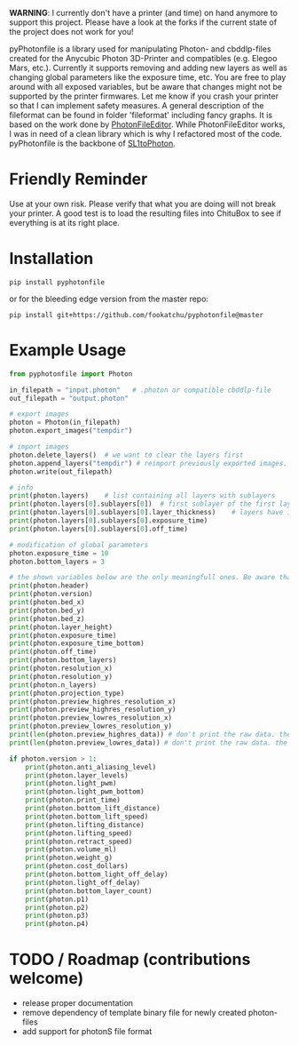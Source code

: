 **WARNING**: I currently don't have a printer (and time) on hand anymore to support this project. Please have a look at the forks if the current state of the project does not work for you!

pyPhotonfile is a library used for manipulating Photon- and cbddlp-files created for the Anycubic Photon 3D-Printer and compatibles (e.g. Elegoo Mars, etc.). Currently it supports removing and adding new layers as well as changing global parameters like the exposure time, etc. You are free to play around with all exposed variables, but be aware that changes might not be supported by the printer firmwares. Let me know if you crash your printer so that I can implement safety measures. 
A general description of the fileformat can be found in folder 'fileformat' including fancy graphs.
It is based on the work done by [PhotonFileEditor](https://github.com/Photonsters/PhotonFileEditor). While PhotonFileEditor works, I was in need of a clean library which is why I refactored most of the code.
pyPhotonfile is the backbone of [SL1toPhoton](https://github.com/fookatchu/SL1toPhoton).

Friendly Reminder
=================
   Use at your own risk. Please verify that what you are doing will not break your printer. A good test is to load the resulting files into ChituBox to see if everything is at its right place.

Installation
=================
```
pip install pyphotonfile
```
or for the bleeding edge version from the master repo:
```
pip install git+https://github.com/fookatchu/pyphotonfile@master
```

Example Usage
========================================
```python
from pyphotonfile import Photon

in_filepath = "input.photon"   # .photon or compatible cbddlp-file
out_filepath = "output.photon"

# export images
photon = Photon(in_filepath)
photon.export_images("tempdir")

# import images
photon.delete_layers()  # we want to clear the layers first
photon.append_layers("tempdir") # reimport previously exported images. the files need to have the same filenaming scheme
photon.write(out_filepath)

# info
print(photon.layers)    # list containing all layers with sublayers
print(photon.layers[0].sublayers[0])  # first sublayer of the first layer. anti-aliasing files contian multiple sublayers, otherwise their is only one sublayer
print(photon.layers[0].sublayers[0].layer_thickness)    # layers have individual properties which might not be recognized by the firmware. feel free to play around
print(photon.layers[0].sublayers[0].exposure_time)
print(photon.layers[0].sublayers[0].off_time)

# modification of global parameters
photon.exposure_time = 10
photon.bottom_layers = 3

# the shown variables below are the only meaningfull ones. Be aware that these are not protected. change those values at your own risk!
print(photon.header)
print(photon.version)
print(photon.bed_x)
print(photon.bed_y)
print(photon.bed_z)
print(photon.layer_height)
print(photon.exposure_time)
print(photon.exposure_time_bottom)
print(photon.off_time)
print(photon.bottom_layers)
print(photon.resolution_x)
print(photon.resolution_y)
print(photon.n_layers)
print(photon.projection_type)
print(photon.preview_highres_resolution_x)
print(photon.preview_highres_resolution_y)
print(photon.preview_lowres_resolution_x)
print(photon.preview_lowres_resolution_y)
print(len(photon.preview_highres_data)) # don't print the raw data. the preview images are not yet parsed. interested in implementing something?
print(len(photon.preview_lowres_data)) # don't print the raw data. the preview images are not yet parsed. interested in implementing something?

if photon.version > 1:
    print(photon.anti_aliasing_level)
    print(photon.layer_levels)
    print(photon.light_pwm)
    print(photon.light_pwm_bottom)
    print(photon.print_time)
    print(photon.bottom_lift_distance)
    print(photon.bottom_lift_speed)
    print(photon.lifting_distance)
    print(photon.lifting_speed)
    print(photon.retract_speed)
    print(photon.volume_ml)
    print(photon.weight_g)
    print(photon.cost_dollars)
    print(photon.bottom_light_off_delay)
    print(photon.light_off_delay)
    print(photon.bottom_layer_count)
    print(photon.p1)
    print(photon.p2)
    print(photon.p3)
    print(photon.p4)
```

TODO / Roadmap (contributions welcome)
========================================
 - release proper documentation
 - remove dependency of template binary file for newly created photon-files
 - add support for photonS file format
